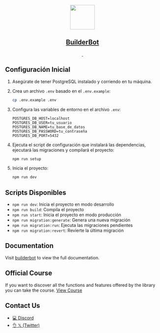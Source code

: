 <p align="center">
  <a href="https://builderbot.vercel.app/">
    <picture>
      <img src="https://builderbot.vercel.app/assets/thumbnail-vector.png" height="80">
    </picture>
    <h2 align="center">BuilderBot</h2>
  </a>
</p>



<p align="center">
  <a aria-label="NPM version" href="https://www.npmjs.com/package/@builderbot/bot">
    <img alt="" src="https://img.shields.io/npm/v/@builderbot/bot?color=%2300c200&label=%40bot-whatsapp">
  </a>
  <a aria-label="Join the community on GitHub" href="https://link.codigoencasa.com/DISCORD">
    <img alt="" src="https://img.shields.io/discord/915193197645402142?logo=discord">
  </a>
</p>


## Configuración Inicial

1. Asegúrate de tener PostgreSQL instalado y corriendo en tu máquina.

2. Crea un archivo `.env` basado en el `.env.example`:
   ```bash
   cp .env.example .env
   ```

3. Configura las variables de entorno en el archivo `.env`:
   ```env
   POSTGRES_DB_HOST=localhost
   POSTGRES_DB_USER=tu_usuario
   POSTGRES_DB_NAME=tu_base_de_datos
   POSTGRES_DB_PASSWORD=tu_contraseña
   POSTGRES_DB_PORT=5432
   ```

4. Ejecuta el script de configuración que instalará las dependencias, ejecutará las migraciones y compilará el proyecto:
   ```bash
   npm run setup
   ```

5. Inicia el proyecto:
   ```bash
   npm run dev
   ```

## Scripts Disponibles

- `npm run dev`: Inicia el proyecto en modo desarrollo
- `npm run build`: Compila el proyecto
- `npm run start`: Inicia el proyecto en modo producción
- `npm run migration:generate`: Genera una nueva migración
- `npm run migration:run`: Ejecuta las migraciones pendientes
- `npm run migration:revert`: Revierte la última migración

## Documentation

Visit [builderbot](https://builderbot.vercel.app/) to view the full documentation.


## Official Course

If you want to discover all the functions and features offered by the library you can take the course.
[View Course](https://app.codigoencasa.com/courses/builderbot?refCode=LEIFER)


## Contact Us
- [💻 Discord](https://link.codigoencasa.com/DISCORD)
- [👌 𝕏 (Twitter)](https://twitter.com/leifermendez)